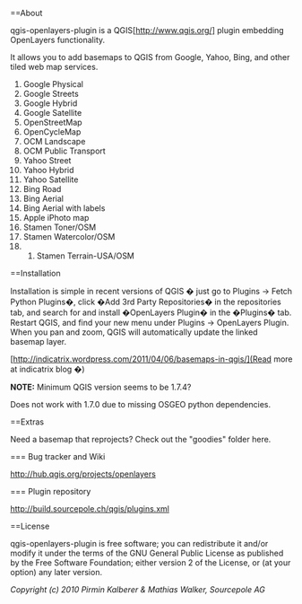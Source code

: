 ==About

qgis-openlayers-plugin is a QGIS[http://www.qgis.org/] plugin embedding OpenLayers functionality.

It allows you to add basemaps to QGIS from Google, Yahoo, Bing, and other tiled web map services.

1. Google Physical
1. Google Streets
1. Google Hybrid
1. Google Satellite
1. OpenStreetMap
1. OpenCycleMap
1. OCM Landscape
1. OCM Public Transport
1. Yahoo Street
1. Yahoo Hybrid
1. Yahoo Satellite
1. Bing Road
1. Bing Aerial
1. Bing Aerial with labels
1. Apple iPhoto map
1. Stamen Toner/OSM
1. Stamen Watercolor/OSM
1. 1. Stamen Terrain-USA/OSM

==Installation

Installation is simple in recent versions of QGIS � just go to Plugins -> Fetch Python Plugins�, click �Add 3rd Party Repositories� in the repositories tab, and search for and install �OpenLayers Plugin� in the �Plugins� tab. Restart QGIS, and find your new menu under Plugins -> OpenLayers Plugin. When you pan and zoom, QGIS will automatically update the linked basemap layer.

[http://indicatrix.wordpress.com/2011/04/06/basemaps-in-qgis/](Read more at indicatrix blog �)

**NOTE:** Minimum QGIS version seems to be 1.7.4?

Does not work with 1.7.0 due to missing OSGEO python dependencies.

==Extras

Need a basemap that reprojects? Check out the "goodies" folder here.

=== Bug tracker and Wiki

http://hub.qgis.org/projects/openlayers

=== Plugin repository

http://build.sourcepole.ch/qgis/plugins.xml

==License

qgis-openlayers-plugin is free software; you can redistribute it and/or modify it under the terms of the GNU General Public License as published by the Free Software Foundation; either version 2 of the License, or (at your option) any later version.

<em>Copyright (c) 2010 Pirmin Kalberer & Mathias Walker, Sourcepole AG</em>
